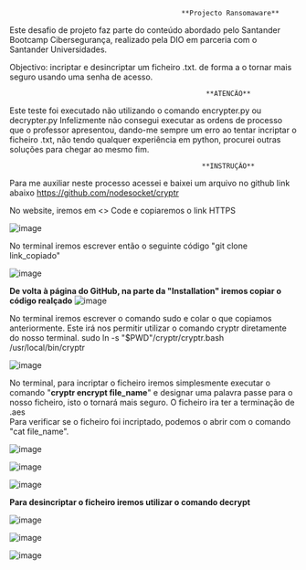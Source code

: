 
                                              **Projecto Ransomaware** 
                                                        
Este desafio de projeto faz parte do conteúdo abordado pelo Santander Bootcamp Cibersegurança, realizado pela DIO em parceria com o Santander Universidades.

Objectivo: incriptar e desincriptar um ficheiro .txt. de forma a o tornar mais seguro usando uma senha de acesso.

                                                    **ATENCÃO** 
Este teste foi executado não utilizando o comando encrypter.py ou decrypter.py
Infelizmente não consegui executar as ordens de processo que o professor apresentou, dando-me sempre um erro ao tentar incriptar o ficheiro .txt, 
não tendo qualquer experiência em python, procurei outras soluções para chegar ao mesmo fim.

                                                   **INSTRUÇÃO**
Para me auxiliar neste processo acessei e baixei um arquivo no github link abaixo
https://github.com/nodesocket/cryptr

No website, iremos em <> Code e copiaremos o link HTTPS

![image](https://github.com/user-attachments/assets/701a415b-98bc-4be0-af75-d9e59a5d5a1d)

No terminal iremos escrever então o seguinte código "git clone link_copiado"

![image](https://github.com/user-attachments/assets/8cd6a6b4-b6b6-404a-bb39-216517c24e8a)

**De volta à página do GitHub, na parte da "Installation" iremos copiar o código realçado**
![image](https://github.com/user-attachments/assets/7b8795af-ad89-460e-8676-bffa5922cdcc)

No terminal iremos escrever o comando sudo e colar o que copiamos anteriormente. Este irá nos permitir utilizar o comando cryptr diretamente do nosso terminal.
sudo ln -s "$PWD"/cryptr/cryptr.bash /usr/local/bin/cryptr

![image](https://github.com/user-attachments/assets/c4c4ef5d-ffe7-4a52-8225-f44d16277fde)

No terminal, para incriptar o ficheiro iremos simplesmente executar o comando "**cryptr encrypt file_name**" e designar uma palavra passe para o nosso ficheiro, isto o tornará mais seguro.
O ficheiro ira ter a terminação de .aes  
Para verificar se o ficheiro foi incriptado, podemos o abrir com o comando "cat file_name".

![image](https://github.com/user-attachments/assets/5b692847-419a-46ec-b38e-bc765f039be0)

![image](https://github.com/user-attachments/assets/b3ee9602-0e5c-45ce-b8ed-d2aef871d52c)

![image](https://github.com/user-attachments/assets/7ee98339-8018-4806-b53a-046121f3a460)

**Para desincriptar o ficheiro iremos utilizar o comando decrypt**

![image](https://github.com/user-attachments/assets/bb74bd64-6b38-44d3-be50-bd166f69434c)

![image](https://github.com/user-attachments/assets/797aded3-6b60-4e9b-9113-6a8f278fea4a)

![image](https://github.com/user-attachments/assets/a9f77548-557b-4110-bb94-fe219a305e4c)






